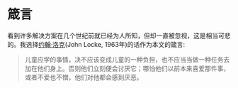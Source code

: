 # 箴言

看到许多解决方案在几个世纪前就已经为人所知，但却一直被忽视，这是相当可悲的。我选择[约翰·洛克](https://en.wikipedia.org/wiki/John_Locke)(John Locke, 1963年)的话作为本文的箴言:

> 儿童应学的事情，决不应该变成儿童的一种负担，也不应当当做一种任务去加在他们身上。否则他们立刻便会讨厌它；哪怕他们以前本来喜爱那件事，或者不爱也不憎，他们对他都会感到厌恶。

